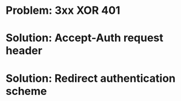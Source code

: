 # Problem: 3xx XOR 401

# Solution: Accept-Auth request header

# Solution: Redirect authentication scheme

